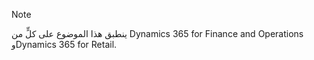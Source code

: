 > [!NOTE]
> ينطبق هذا الموضوع على كلٍّ من Dynamics 365 for Finance and Operations وDynamics 365 for Retail. 